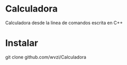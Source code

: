# Calculadora
Calculadora desde la linea de comandos escrita en C++

# Instalar
git clone github.com/wvzi/Calculadora
